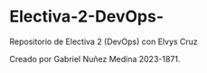 # Electiva-2-DevOps-
Repositorio de Electiva 2 (DevOps) con Elvys Cruz

Creado por Gabriel Nuñez Medina 2023-1871.
